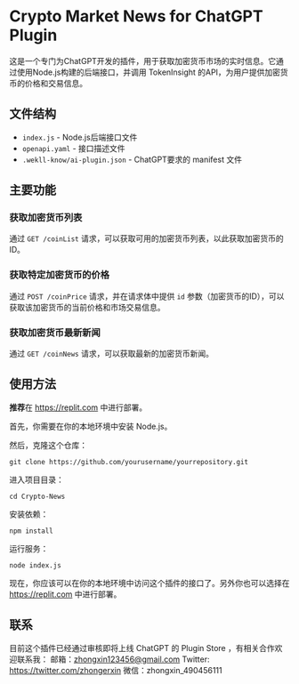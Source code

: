 # Crypto Market News for ChatGPT Plugin

这是一个专门为ChatGPT开发的插件，用于获取加密货币市场的实时信息。它通过使用Node.js构建的后端接口，并调用 TokenInsight 的API，为用户提供加密货币的价格和交易信息。

## 文件结构
- `index.js` - Node.js后端接口文件
- `openapi.yaml` - 接口描述文件
- `.wekll-know/ai-plugin.json` - ChatGPT要求的 manifest 文件

## 主要功能

### 获取加密货币列表

通过 `GET /coinList` 请求，可以获取可用的加密货币列表，以此获取加密货币的 ID。

### 获取特定加密货币的价格

通过 `POST /coinPrice` 请求，并在请求体中提供 `id` 参数（加密货币的ID），可以获取该加密货币的当前价格和市场交易信息。

### 获取加密货币最新新闻

通过 `GET /coinNews` 请求，可以获取最新的加密货币新闻。

## 使用方法
**推荐**在 https://replit.com 中进行部署。

首先，你需要在你的本地环境中安装 Node.js。

然后，克隆这个仓库：

```
git clone https://github.com/yourusername/yourrepository.git
```

进入项目目录：

```
cd Crypto-News
```

安装依赖：

```
npm install
```

运行服务：

```
node index.js
```

现在，你应该可以在你的本地环境中访问这个插件的接口了。另外你也可以选择在 https://replit.com 中进行部署。

## 联系
目前这个插件已经通过审核即将上线 ChatGPT 的 Plugin Store ，有相关合作欢迎联系我：
邮箱：zhongxin123456@gmail.com
Twitter: https://twitter.com/zhongerxin
微信：zhongxin_490456111
